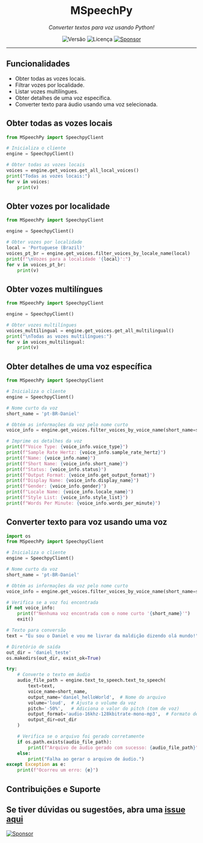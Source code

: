<div align="center">
<h1>MSpeechPy</h1>
<i>Converter textos para voz usando Python!</i>  


![Versão](https://img.shields.io/badge/version-0.0.8-orange)
![Licença](https://img.shields.io/badge/license-MIT-orange)
[![Sponsor](https://img.shields.io/badge/💲Donate-yellow)](https://apoia.se/paulocesar-dev404)

</div>
    
  
---

## Funcionalidades

- Obter todas as vozes locais.
- Filtrar vozes por localidade.
- Listar vozes multilíngues.
- Obter detalhes de uma voz específica.
- Converter texto para áudio usando uma voz selecionada.

## Obter todas as vozes locais

```python
from MSpeechPy import SpeechpyClient

# Inicializa o cliente
engine = SpeechpyClient()

# Obter todas as vozes locais
voices = engine.get_voices.get_all_local_voices()  
print("Todas as vozes locais:")
for v in voices:
    print(v)
```

## Obter vozes por localidade

```python
from MSpeechPy import SpeechpyClient

engine = SpeechpyClient()

# Obter vozes por localidade
local = 'Portuguese (Brazil)'
voices_pt_br = engine.get_voices.filter_voices_by_locale_name(local)  
print(f"\nVozes para a localidade '{local}':")
for v in voices_pt_br:
    print(v)
```

## Obter vozes multilíngues

```python
from MSpeechPy import SpeechpyClient

engine = SpeechpyClient()

# Obter vozes multilíngues
voices_multilingual = engine.get_voices.get_all_multilingual()  
print("\nTodas as vozes multilíngues:")
for v in voices_multilingual:
    print(v)
```

## Obter detalhes de uma voz específica

```python
from MSpeechPy import SpeechpyClient

# Inicializa o cliente
engine = SpeechpyClient()

# Nome curto da voz
short_name = 'pt-BR-Daniel'

# Obtém as informações da voz pelo nome curto
voice_info = engine.get_voices.filter_voices_by_voice_name(short_name=short_name)

# Imprime os detalhes da voz
print(f"Voice Type: {voice_info.voice_type}")
print(f"Sample Rate Hertz: {voice_info.sample_rate_hertz}")
print(f"Name: {voice_info.name}")
print(f"Short Name: {voice_info.short_name}")
print(f"Status: {voice_info.status}")
print(f"Output Format: {voice_info.get_output_format}")
print(f"Display Name: {voice_info.display_name}")
print(f"Gender: {voice_info.gender}")
print(f"Locale Name: {voice_info.locale_name}")
print(f"Style List: {voice_info.style_list}")
print(f"Words Per Minute: {voice_info.words_per_minute}")
```

## Converter texto para voz usando uma voz

```python
import os
from MSpeechPy import SpeechpyClient

# Inicializa o cliente
engine = SpeechpyClient()

# Nome curto da voz
short_name = 'pt-BR-Daniel'

# Obtém as informações da voz pelo nome curto
voice_info = engine.get_voices.filter_voices_by_voice_name(short_name=short_name)

# Verifica se a voz foi encontrada
if not voice_info:
    print(f"Nenhuma voz encontrada com o nome curto '{short_name}'")
    exit()

# Texto para conversão
text = "Eu sou o Daniel e vou me livrar da maldição dizendo olá mundo!"

# Diretório de saída
out_dir = 'daniel_teste'
os.makedirs(out_dir, exist_ok=True)

try:
    # Converte o texto em áudio
    audio_file_path = engine.text_to_speech.text_to_speech(
        text=text,
        voice_name=short_name,
        output_name='daniel_helloWorld',  # Nome do arquivo
        volume='loud',  # Ajusta o volume da voz
        pitch='-50%',   # Adiciona o valor do pitch (tom de voz)
        output_format='audio-16khz-128kbitrate-mono-mp3',  # Formato de saída
        output_dir=out_dir
    )

    # Verifica se o arquivo foi gerado corretamente
    if os.path.exists(audio_file_path):
        print(f"Arquivo de áudio gerado com sucesso: {audio_file_path}")
    else:
        print("Falha ao gerar o arquivo de áudio.")
except Exception as e:
    print(f"Ocorreu um erro: {e}")
```

## Contribuições e Suporte

Se tiver dúvidas ou sugestões, abra uma [issue aqui](https://github.com/PauloCesar-dev404/youtube_analyzer/issues)
<br>
---
[![Sponsor](https://img.shields.io/badge/Documentação-green)](https://github.com/PauloCesar-dev404/MSpeechPy/tree/main/doc)





